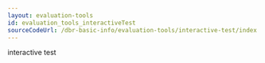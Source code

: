 ```yaml
---
layout: evaluation-tools
id: evaluation_tools_interactiveTest
sourceCodeUrl: /dbr-basic-info/evaluation-tools/interactive-test/index.md
---
```


interactive test
